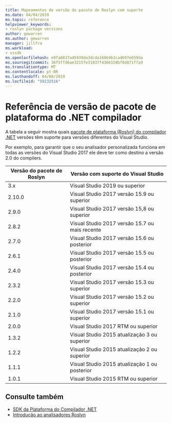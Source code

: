 ```yaml
---
title: Mapeamentos de versão do pacote de Roslyn com suporte
ms.date: 04/04/2019
ms.topic: reference
helpviewer_keywords:
- roslyn package versions
author: gewarren
ms.author: gewarren
manager: jillfra
ms.workload:
- vssdk
ms.openlocfilehash: e9fa8837a45939da3dcda16864b3cad697e659da
ms.sourcegitcommit: 36f5ffd6ae3215fe31837f4366158bf0d871f7a9
ms.translationtype: MT
ms.contentlocale: pt-BR
ms.lasthandoff: 04/08/2019
ms.locfileid: "59232516"
---
```

# <a name="net-compiler-platform-package-version-reference"></a>Referência de versão de pacote de plataforma do .NET compilador

A tabela a seguir mostra quais [pacote de plataforma (Roslyn) do compilador .NET](https://www.nuget.org/packages/Microsoft.Net.Compilers/) versões têm suporte para versões diferentes do Visual Studio.

Por exemplo, para garantir que o seu analisador personalizada funciona em todas as versões do Visual Studio 2017 ele deve ter como destino a versão 2.0 do compilers.

| Versão do pacote de Roslyn | Versão com suporte do Visual Studio |
| - | - |
| 3.x | Visual Studio 2019 ou superior |
| 2.10.0 | Visual Studio 2017 versão 15.9 ou superior |
| 2.9.0 | Visual Studio 2017 versão 15,8 ou superior |
| 2.8.2 | Visual Studio 2017 versão 15.7 ou mais recente |
| 2.7.0 | Visual Studio 2017 versão 15.6 ou posterior |
| 2.6.1 | Visual Studio 2017 versão 15.5 ou posterior |
| 2.4.0 | Visual Studio 2017 versão 15.4 ou posterior |
| 2.3.2 | Visual Studio 2017 versão 15.3 ou superior |
| 2.2.0 | Visual Studio 2017 versão 15.2 ou superior |
| 2.1.0 | Visual Studio 2017 versão 15.1 ou superior |
| 2.0.0 | Visual Studio 2017 RTM ou superior |
| 1.3.2 | Visual Studio 2015 atualização 3 ou superior |
| 1.2.2 | Visual Studio 2015 atualização 2 ou superior |
| 1.1.1 | Visual Studio 2015 atualização 1 ou posterior |
| 1.0.1 | Visual Studio 2015 RTM ou superior |

## <a name="see-also"></a>Consulte também

- [SDK da Plataforma do Compilador .NET](/dotnet/csharp/roslyn-sdk/)
- [Introdução ao analisadores Roslyn](getting-started-with-roslyn-analyzers.md)